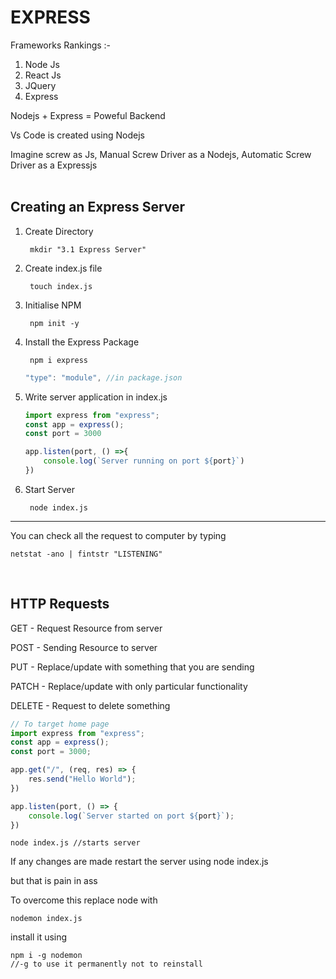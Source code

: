 # EXPRESS

Frameworks Rankings :-
1. Node Js
2. React Js
3. JQuery
4. Express

Nodejs + Express = Poweful Backend

Vs Code is created using Nodejs

Imagine screw as Js,
Manual Screw Driver as a Nodejs,
Automatic Screw Driver as a Expressjs
<br><br>


## Creating an Express Server

1. Create Directory

        mkdir "3.1 Express Server"
2. Create index.js file
        
        touch index.js
3. Initialise NPM

        npm init -y
4. Install the Express Package

        npm i express

    ```js
    "type": "module", //in package.json
    ```
5. Write server application in index.js
    ```js
    import express from "express";
    const app = express();
    const port = 3000

    app.listen(port, () =>{
        console.log(`Server running on port ${port}`)
    })
    ```
6. Start Server

        node index.js 

---

You can check all the request to computer by typing

    netstat -ano | fintstr "LISTENING"

<br>

## HTTP Requests

GET - Request Resource from server

POST - Sending Resource to server

PUT - Replace/update with something that 
you are sending

PATCH - Replace/update with only  particular functionality

DELETE - Request to delete something

```js
// To target home page
import express from "express";
const app = express();
const port = 3000;

app.get("/", (req, res) => {
    res.send("Hello World");
})

app.listen(port, () => {
    console.log(`Server started on port ${port}`);
})
```

    node index.js //starts server 
 If any changes are made restart the server using node index.js

but that is pain in ass

To overcome this replace node with

    nodemon index.js

install it using 

    npm i -g nodemon 
    //-g to use it permanently not to reinstall
